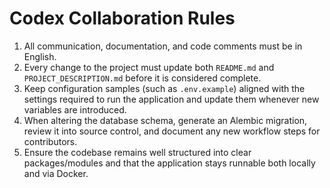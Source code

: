 # Codex Collaboration Rules

1. All communication, documentation, and code comments must be in English.
2. Every change to the project must update both `README.md` and `PROJECT_DESCRIPTION.md` before it is considered complete.
3. Keep configuration samples (such as `.env.example`) aligned with the settings required to run the application and update them whenever new variables are introduced.
4. When altering the database schema, generate an Alembic migration, review it into source control, and document any new workflow steps for contributors.
5. Ensure the codebase remains well structured into clear packages/modules and that the application stays runnable both locally and via Docker.
